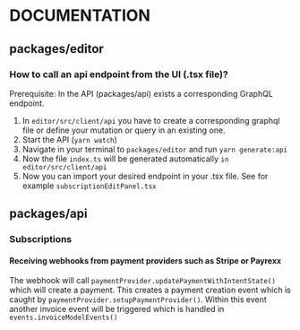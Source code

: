 # DOCUMENTATION

## packages/editor
### How to call an api endpoint from the UI (.tsx file)?
Prerequisite: In the API (packages/api) exists a corresponding GraphQL endpoint.

1) In `editor/src/client/api` you have to create a corresponding graphql file or define your mutation or query in an existing one.
2) Start the API (`yarn watch`)
3) Navigate in your terminal to `packages/editor` and run `yarn generate:api`
4) Now the file `index.ts` will be generated automatically `in editor/src/client/api`
5) Now you can import your desired endpoint in your .tsx file. See for example `subscriptionEditPanel.tsx`

## packages/api
### Subscriptions
#### Receiving webhooks from payment providers such as Stripe or Payrexx
The webhook will call `paymentProvider.updatePaymentWithIntentState()` which will create a payment. 
This creates a payment creation event which is caught by `paymentProvider.setupPaymentProvider()`. 
Within this event another invoice event will be triggered which is handled in `events.invoiceModelEvents()`

